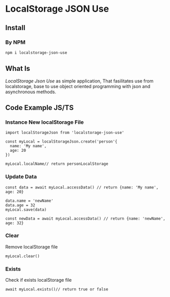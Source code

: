 # LocalStorage JSON Use

## Install
### By NPM
```sh
npm i localstorage-json-use
```

## What Is
*LocalStorage Json Use* as simple application, 
That fasilitates use from localstorage,
base to use object oriented programming with json and asynchronous methods.

## Code Example JS/TS

### Instance New localStorage File
``` TS 
import localStorageJson from 'localstorage-json-use'

const myLocal = localStorageJson.create('person'{
  name: 'My name',
  age: 20
})

myLocal.localName// return personLocalStorage
```

### Update Data
```TS
const data = await myLocal.accessData() // return {name: 'My name', age: 20}

data.name = 'newName'
data.age = 32
myLocal.save(data)

const newData = await myLocal.accessData() // return {name: 'newName', age: 32}
```

### Clear
Remove localStorage file
```TS
myLocal.clear()
```

### Exists
Check if exists localStorage file
```TS
await myLocal.exists()// return true or false
```

